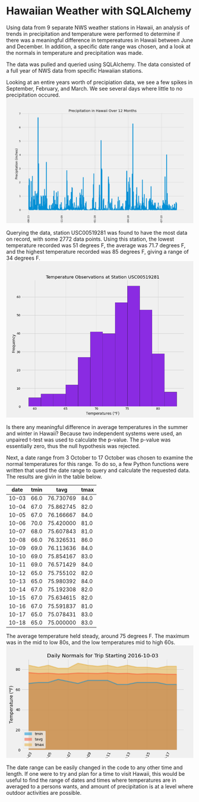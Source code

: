 # Hawaiian Weather with SQLAlchemy

Using data from 9 separate NWS weather stations in Hawaii, an analysis of trends in precipitation and temperature were performed to determine if there was a meaningful difference in tempereatures in Hawaii between June and December. In addition, a specific date range was chosen, and a look at the normals in temperature and precipitation was made. 

The data was pulled and queried using SQLAlchemy. The data consisted of a full year of NWS data from specific Hawaiian stations.

Looking at an entire years worth of precipiation data, we see a few spikes in September, February, and March. We see several days where little to no precipitation occured. 
![The Precipitation levels measured in Hawaii over the course of an entire year.](https://github.com/dan-edie/Hawaiian-Weather-with-SQLAlchemy/blob/master/hawaii_precip_12_mo.png)

Querying the data, station USC00519281 was found to have the most data on record, with some 2772 data points. Using this station, the lowest temperature recorded was 51 degrees F, the average was 71.7 degrees F, and the highest temperature recorded was 85 degrees F, giving a range of 34 degrees F. 
![Temperatures recorded at the most active station](https://github.com/dan-edie/Hawaiian-Weather-with-SQLAlchemy/blob/master/temp_obvs.png)

Is there any meaningful difference in average temperatures in the summer and winter in Hawaii? Because two independent systems were used, an unpaired t-test was used to calculate the p-value. The p-value was essentially zero, thus the null hypothesis was rejected.

Next, a date range from 3 October to 17 October was chosen to examine the normal temperatures for this range. To do so, a few Python functions were written that used the date range to query and calculate the requested data. The results are givin in the table below.

| date  | tmin |   tavg    | tmax |
|-------|------|-----------|------|
| 10-03 |	66.0 | 76.730769 | 84.0 |	
| 10-04 |	67.0 | 75.862745 | 82.0	|
| 10-05 |	67.0 | 76.166667 | 84.0	|
| 10-06 |	70.0 | 75.420000 | 81.0	|
| 10-07 |	68.0 | 75.607843 | 81.0	|
| 10-08 |	66.0 | 76.326531 | 86.0	|
| 10-09 |	69.0 | 76.113636 | 84.0	|
| 10-10 |	69.0 | 75.854167 | 83.0	|
| 10-11 |	69.0 | 76.571429 | 84.0	|
| 10-12 |	65.0 | 75.755102 | 82.0	|
| 10-13 |	65.0 | 75.980392 | 84.0	|
| 10-14 |	67.0 | 75.192308 | 82.0	|
| 10-15 |	67.0 | 75.634615 | 82.0	|
| 10-16 |	67.0 | 75.591837 | 81.0	|
| 10-17 |	65.0 | 75.078431 | 83.0	|
|10-18	| 65.0 | 75.000000 | 83.0	|

The average temperature held steady, around 75 degrees F. The maximum was in the mid to low 80s, and the low temperatures mid to high 60s.
![The daily normal temperatures over a period of 14 days in October](https://github.com/dan-edie/Hawaiian-Weather-with-SQLAlchemy/blob/master/daily_normals.png)

The date range can be easily changed in the code to any other time and length. If one were to try and plan for a time to visit Hawaii, this would be useful to find the range of dates and times where temperatures are in averaged to a persons wants, and amount of precipitation is at a level where outdoor activities are possible.

